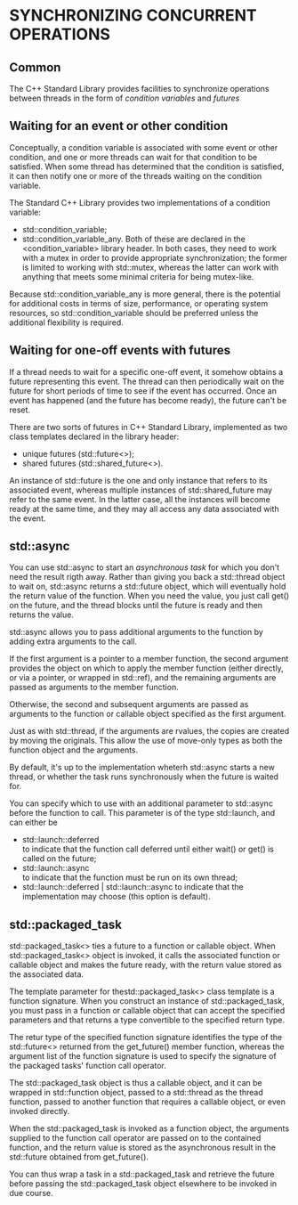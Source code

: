 SYNCHRONIZING CONCURRENT OPERATIONS
===================================

Common
------

The C++ Standard Library provides facilities to synchronize operations
between threads in the form of *condition variables* and *futures*


Waiting for an event or other condition
---------------------------------------

Conceptually, a condition variable is associated with some event or
other condition, and one or more threads can wait for that condition
to be satisfied. When some thread has determined that the condition
is satisfied, it can then notify one or more of the threads waiting
on the condition variable.

The Standard C++ Library provides two implementations of a condition
variable:
- std::condition_variable;
- std::condition_variable_any.
Both of these are declared in the <condition_variable> library header.
In both cases, they need to work with a mutex in order to provide
appropriate synchronization; the former is limited to working with
std::mutex, whereas the latter can work with anything that meets some
minimal criteria for being mutex-like.

Because std::condition_variable_any is more general, there is the 
potential for additional costs in terms of size, performance, or
operating system resources, so std::condition_variable should be 
preferred unless the additional flexibility is required.


Waiting for one-off events with futures
---------------------------------------

If a thread needs to wait for a specific one-off event, 
it somehow obtains a future representing this event. 
The thread can then periodically wait on the future for short periods
of time to see if the event has occurred. Once an event has happened
(and the future has become ready), the future can't be reset.

There are two sorts of futures in C++ Standard Library, implemented
as two class templates declared in the <future> library header:
- unique futures (std::future<>);
- shared futures (std::shared_future<>).

An instance of std::future is the one and only instance that
refers to its associated event, whereas multiple instances of
std::shared_future may refer to the same event. In the latter case,
all the instances will become ready at the same time, and they may 
all access any data associated with the event.


std::async
----------

You can use std::async to start an *asynchronous task* for which
you don't need the result rigth away. Rather than giving you back
a std::thread object to wait on, std::async returns a std::future
object, which will eventually hold the return value of the function.
When you need the value, you just call get() on the future, and 
the thread blocks until the future is ready and then returns the 
value.

std::async allows you to pass additional arguments to the function
by adding extra arguments to the call. 

If the first argument is a pointer to a member function, 
the second argument provides the object on which to apply the member
function (either directly, or via a pointer, or wrapped in std::ref),
and the remaining arguments are passed as arguments to the member
function.

Otherwise, the second and subsequent arguments are passed as arguments
to the function or callable object specified as the first argument.

Just as with std::thread, if the arguments are rvalues, the copies
are created by moving the originals. This allow the use of move-only
types as both the function object and the arguments.

By default, it's up to the implementation wheterh std::async starts 
a new thread, or whether the task runs synchronously when the future
is waited for.

You can specify which to use with an additional parameter to 
std::async before the function to call. This parameter is of the type
std::launch, and can either be
- std::launch::deferred  
  to indicate that the function call deferred until either wait()
  or get() is called on the future;
- std::launch::async  
  to indicate that the function must be run on its own thread;
- std::launch::deferred | std::launch::async
  to indicate that the implementation may choose
  (this option is default).


std::packaged_task
------------------

std::packaged_task<> ties a future to a function or callable object.
When std::packaged_task<> object is invoked, it calls the 
associated function or callable object and makes the future ready,
with the return value stored as the associated data.

The template parameter for thestd::packaged_task<> class template 
is a function signature. When you construct an instance of 
std::packaged_task, you must pass in a function or callable object
that can accept the specified parameters and that returns a type
convertible to the specified return type.

The retur type of the specified function signature identifies 
the type of the std::future<> returned from the get_future() 
member function, whereas the argument list of the function signature
is used to specify the signature of the packaged tasks' function
call operator.

The std::packaged_task object is thus a callable object, and it can
be wrapped in std::function object, passed to a std::thread as the
thread function, passed to another function that requires a callable
object, or even invoked directly.

When the std::packaged_task is invoked as a function object, 
the arguments supplied to the function call operator are passed on
to the contained function, and the return value is stored as the
asynchronous result in the std::future obtained from get_future().

You can thus wrap a task in a std::packaged_task and retrieve 
the future before passing the std::packaged_task object elsewhere
to be invoked in due course.


